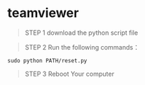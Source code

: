 # teamviewer
> STEP 1 download the python script file

> STEP 2 Run the following commands：

	sudo python PATH/reset.py

> STEP 3 Reboot Your computer

